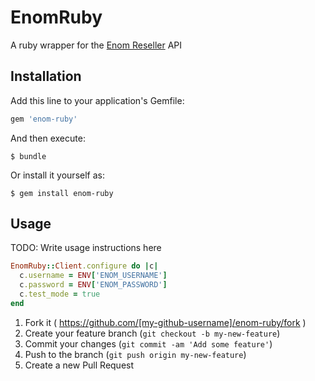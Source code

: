 # EnomRuby

A ruby wrapper for the [Enom Reseller](http://www.enom.com/resellers/api-documentation.aspx) API

## Installation

Add this line to your application's Gemfile:

```ruby
gem 'enom-ruby'
```

And then execute:

    $ bundle

Or install it yourself as:

    $ gem install enom-ruby

## Usage

TODO: Write usage instructions here

```ruby
EnomRuby::Client.configure do |c|
  c.username = ENV['ENOM_USERNAME']
  c.password = ENV['ENOM_PASSWORD']
  c.test_mode = true
end
```

1. Fork it ( https://github.com/[my-github-username]/enom-ruby/fork )
2. Create your feature branch (`git checkout -b my-new-feature`)
3. Commit your changes (`git commit -am 'Add some feature'`)
4. Push to the branch (`git push origin my-new-feature`)
5. Create a new Pull Request
